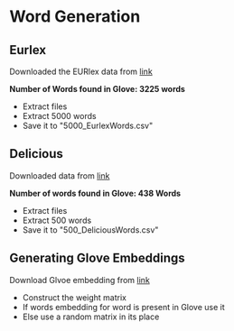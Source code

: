 # Word Generation

## Eurlex

Downloaded the EURlex data from [link](http://sourceforge.net/projects/mulan/files/datasets/eurlex-eurovoc-descriptors.rar)

__Number of Words found in Glove: 3225 words__

- Extract files
- Extract 5000 words
- Save it to "5000_EurlexWords.csv"

## Delicious

Downloaded data from [link](http://sourceforge.net/projects/mulan/files/datasets/delicious.rar)

__Number of words found in Glove: 438 Words__

- Extract files
- Extract 500 words
- Save it to "500_DeliciousWords.csv"

## Generating Glove Embeddings

Download Glvoe embedding from [link](http://nlp.stanford.edu/data/wordvecs/glove.6B.zip)

- Construct the weight matrix
- If words embedding for word is present in Glove use it
- Else use a random matrix in its place
